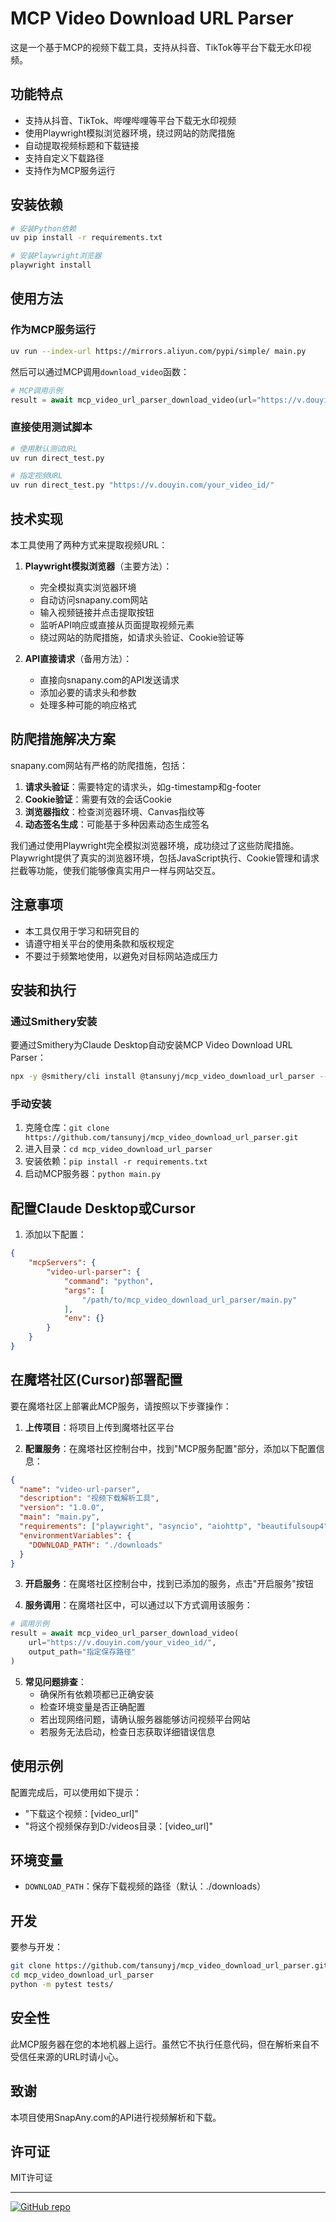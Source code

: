 # MCP Video Download URL Parser

这是一个基于MCP的视频下载工具，支持从抖音、TikTok等平台下载无水印视频。

## 功能特点

- 支持从抖音、TikTok、哔哩哔哩等平台下载无水印视频
- 使用Playwright模拟浏览器环境，绕过网站的防爬措施
- 自动提取视频标题和下载链接
- 支持自定义下载路径
- 支持作为MCP服务运行

## 安装依赖

```bash
# 安装Python依赖
uv pip install -r requirements.txt

# 安装Playwright浏览器
playwright install
```

## 使用方法

### 作为MCP服务运行

```bash
uv run --index-url https://mirrors.aliyun.com/pypi/simple/ main.py
```

然后可以通过MCP调用`download_video`函数：

```python
# MCP调用示例
result = await mcp_video_url_parser_download_video(url="https://v.douyin.com/your_video_id/", output_path="D:\\视频")
```

### 直接使用测试脚本

```bash
# 使用默认测试URL
uv run direct_test.py

# 指定视频URL
uv run direct_test.py "https://v.douyin.com/your_video_id/"
```

## 技术实现

本工具使用了两种方式来提取视频URL：

1. **Playwright模拟浏览器**（主要方法）：
   - 完全模拟真实浏览器环境
   - 自动访问snapany.com网站
   - 输入视频链接并点击提取按钮
   - 监听API响应或直接从页面提取视频元素
   - 绕过网站的防爬措施，如请求头验证、Cookie验证等

2. **API直接请求**（备用方法）：
   - 直接向snapany.com的API发送请求
   - 添加必要的请求头和参数
   - 处理多种可能的响应格式

## 防爬措施解决方案

snapany.com网站有严格的防爬措施，包括：

1. **请求头验证**：需要特定的请求头，如g-timestamp和g-footer
2. **Cookie验证**：需要有效的会话Cookie
3. **浏览器指纹**：检查浏览器环境、Canvas指纹等
4. **动态签名生成**：可能基于多种因素动态生成签名

我们通过使用Playwright完全模拟浏览器环境，成功绕过了这些防爬措施。Playwright提供了真实的浏览器环境，包括JavaScript执行、Cookie管理和请求拦截等功能，使我们能够像真实用户一样与网站交互。

## 注意事项

- 本工具仅用于学习和研究目的
- 请遵守相关平台的使用条款和版权规定
- 不要过于频繁地使用，以避免对目标网站造成压力

## 安装和执行

### 通过Smithery安装

要通过Smithery为Claude Desktop自动安装MCP Video Download URL Parser：

```bash
npx -y @smithery/cli install @tansunyj/mcp_video_download_url_parser --client claude
```

### 手动安装
1. 克隆仓库：`git clone https://github.com/tansunyj/mcp_video_download_url_parser.git`
2. 进入目录：`cd mcp_video_download_url_parser`
3. 安装依赖：`pip install -r requirements.txt`
4. 启动MCP服务器：`python main.py`

## 配置Claude Desktop或Cursor

1. 添加以下配置：

```json
{
    "mcpServers": {
        "video-url-parser": {
            "command": "python",
            "args": [
                "/path/to/mcp_video_download_url_parser/main.py"
            ],
            "env": {}
        }
    }
}
```

## 在魔塔社区(Cursor)部署配置

要在魔塔社区上部署此MCP服务，请按照以下步骤操作：

1. **上传项目**：将项目上传到魔塔社区平台
   
2. **配置服务**：在魔塔社区控制台中，找到"MCP服务配置"部分，添加以下配置信息：

```json
{
  "name": "video-url-parser",
  "description": "视频下载解析工具",
  "version": "1.0.0",
  "main": "main.py",
  "requirements": ["playwright", "asyncio", "aiohttp", "beautifulsoup4"],
  "environmentVariables": {
    "DOWNLOAD_PATH": "./downloads"
  }
}
```

3. **开启服务**：在魔塔社区控制台中，找到已添加的服务，点击"开启服务"按钮

4. **服务调用**：在魔塔社区中，可以通过以下方式调用该服务：

```python
# 调用示例
result = await mcp_video_url_parser_download_video(
    url="https://v.douyin.com/your_video_id/", 
    output_path="指定保存路径"
)
```

5. **常见问题排查**：
   - 确保所有依赖项都已正确安装
   - 检查环境变量是否正确配置
   - 若出现网络问题，请确认服务器能够访问视频平台网站
   - 若服务无法启动，检查日志获取详细错误信息

## 使用示例

配置完成后，可以使用如下提示：

- "下载这个视频：[video_url]"
- "将这个视频保存到D:/videos目录：[video_url]"

## 环境变量

- `DOWNLOAD_PATH`：保存下载视频的路径（默认：./downloads）

## 开发

要参与开发：

```bash
git clone https://github.com/tansunyj/mcp_video_download_url_parser.git
cd mcp_video_download_url_parser
python -m pytest tests/
```

## 安全性

此MCP服务器在您的本地机器上运行。虽然它不执行任意代码，但在解析来自不受信任来源的URL时请小心。

## 致谢

本项目使用SnapAny.com的API进行视频解析和下载。

## 许可证

MIT许可证

---

[![GitHub repo](https://img.shields.io/badge/github-mcp__video__download__url__parser-blue?logo=github)](https://github.com/tansunyj/mcp_video_download_url_parser)
